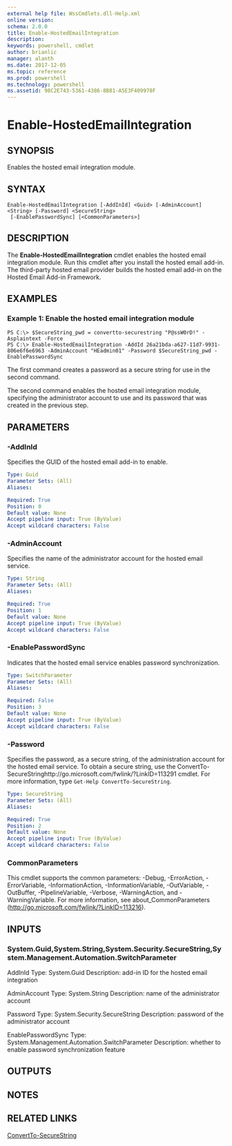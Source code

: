 ```yaml
---
external help file: WssCmdlets.dll-Help.xml
online version: 
schema: 2.0.0
title: Enable-HostedEmailIntegration
description: 
keywords: powershell, cmdlet
author: brianlic
manager: alanth
ms.date: 2017-12-05
ms.topic: reference
ms.prod: powershell
ms.technology: powershell
ms.assetid: 98C2E743-5361-4386-8B81-A5E3F409978F
---
```


# Enable-HostedEmailIntegration

## SYNOPSIS
Enables the hosted email integration module.

## SYNTAX

```
Enable-HostedEmailIntegration [-AddInId] <Guid> [-AdminAccount] <String> [-Password] <SecureString>
 [-EnablePasswordSync] [<CommonParameters>]
```

## DESCRIPTION
The **Enable-HostedEmailIntegration** cmdlet enables the hosted email integration module.
Run this cmdlet after you install the hosted email add-in.
The third-party hosted email provider builds the hosted email add-in on the Hosted Email Add-in Framework.

## EXAMPLES

### Example 1: Enable the hosted email integration module
```
PS C:\> $SecureString_pwd = convertto-securestring "P@ssW0rD!" -Asplaintext -Force
PS C:\> Enable-HostedEmailIntegration -AddId 26a21bda-a627-11d7-9931-806e6f6e6963 -AdminAccount "HEadmin01" -Password $SecureString_pwd -EnablePasswordSync
```

The first command creates a password as a secure string for use in the second command.

The second command enables the hosted email integration module, specifying the administrator account to use and its password that was created in the previous step.

## PARAMETERS

### -AddInId
Specifies the GUID of the hosted email add-in to enable.

```yaml
Type: Guid
Parameter Sets: (All)
Aliases: 

Required: True
Position: 0
Default value: None
Accept pipeline input: True (ByValue)
Accept wildcard characters: False
```

### -AdminAccount
Specifies the name of the administrator account for the hosted email service.

```yaml
Type: String
Parameter Sets: (All)
Aliases: 

Required: True
Position: 1
Default value: None
Accept pipeline input: True (ByValue)
Accept wildcard characters: False
```

### -EnablePasswordSync
Indicates that the hosted email service enables password synchronization.

```yaml
Type: SwitchParameter
Parameter Sets: (All)
Aliases: 

Required: False
Position: 3
Default value: None
Accept pipeline input: True (ByValue)
Accept wildcard characters: False
```

### -Password
Specifies the password, as a secure string, of the administration account for the hosted email service.
To obtain a secure string, use the ConvertTo-SecureStringhttp://go.microsoft.com/fwlink/?LinkID=113291 cmdlet.
For more information, type `Get-Help ConvertTo-SecureString`.

```yaml
Type: SecureString
Parameter Sets: (All)
Aliases: 

Required: True
Position: 2
Default value: None
Accept pipeline input: True (ByValue)
Accept wildcard characters: False
```

### CommonParameters
This cmdlet supports the common parameters: -Debug, -ErrorAction, -ErrorVariable, -InformationAction, -InformationVariable, -OutVariable, -OutBuffer, -PipelineVariable, -Verbose, -WarningAction, and -WarningVariable. For more information, see about_CommonParameters (http://go.microsoft.com/fwlink/?LinkID=113216).

## INPUTS

### System.Guid,System.String,System.Security.SecureString,System.Management.Automation.SwitchParameter
AddInId
Type: System.Guid
Description: add-in ID for the hosted email integration

AdminAccount
Type: System.String
Description: name of the administrator account

Password
Type: System.Security.SecureString
Description: password of the administrator account

EnablePasswordSync
Type: System.Management.Automation.SwitchParameter
Description: whether to enable password synchronization feature

## OUTPUTS

## NOTES

## RELATED LINKS

[ConvertTo-SecureString](http://go.microsoft.com/fwlink/?LinkID=113291)

